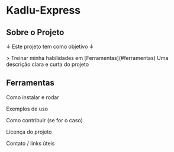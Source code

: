 <h1>Kadlu-Express</h1>

<h2>Sobre o Projeto</h2>
<p>↓ Este projeto tem como objetivo ↓ </p>
> Treinar minha habilidades em [Ferramentas](#ferramentas)
Uma descrição clara e curta do projeto

## Ferramentas

Como instalar e rodar

Exemplos de uso

Como contribuir (se for o caso)

Licença do projeto

Contato / links úteis
